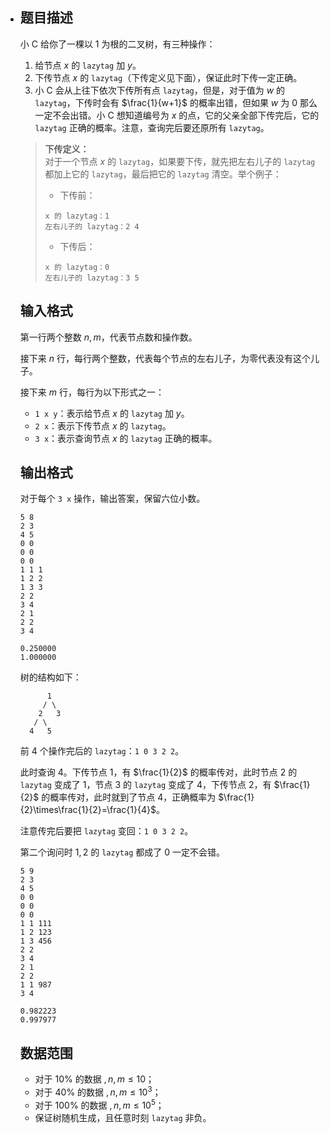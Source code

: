 + ## 题目描述

  小 C 给你了一棵以 $1$ 为根的二叉树，有三种操作：

  1. 给节点 $x$ 的 `lazytag` 加 $y$。
  2. 下传节点 $x$ 的 `lazytag`（下传定义见下面），保证此时下传一定正确。
  3. 小 C 会从上往下依次下传所有点 `lazytag`，但是，对于值为 $w$ 的 `lazytag`，下传时会有 $\frac{1}{w+1}$ 的概率出错，但如果 $w$ 为 $0$ 那么一定不会出错。小 C 想知道编号为 $x$ 的点，它的父亲全部下传完后，它的 `lazytag` 正确的概率。注意，查询完后要还原所有 `lazytag`。

  >**下传定义：**  
  >对于一个节点 $x$ 的 `lazytag`，如果要下传，就先把左右儿子的 `lazytag` 都加上它的 `lazytag`，最后把它的 `lazytag` 清空。举个例子：
  >
  >+ 下传前：
  >
  >```
  >x 的 lazytag：1
  >左右儿子的 lazytag：2 4
  >```
  >
  >+ 下传后：
  >
  >```
  >x 的 lazytag：0
  >左右儿子的 lazytag：3 5
  >```

  ## 输入格式

  第一行两个整数 $n,m$，代表节点数和操作数。

  接下来 $n$ 行，每行两个整数，代表每个节点的左右儿子，为零代表没有这个儿子。

  接下来 $m$ 行，每行为以下形式之一：

  + `1 x y`：表示给节点 $x$ 的 `lazytag` 加 $y$。
  + `2 x`：表示下传节点 $x$ 的 `lazytag`。
  + `3 x`：表示查询节点 $x$ 的 `lazytag` 正确的概率。

  ## 输出格式

  对于每个 `3 x` 操作，输出答案，保留六位小数。

  ```input1
  5 8
  2 3
  4 5
  0 0
  0 0
  0 0
  1 1 1
  1 2 2
  1 3 3
  2 2
  3 4
  2 1
  2 2
  3 4
  ```

  ```output1
  0.250000
  1.000000
  ```

  树的结构如下：

  ```
        1
       / \
      2   3
     / \
    4   5
  ```

  前 $4$ 个操作完后的 `lazytag`：`1 0 3 2 2`。

  此时查询 $4$。下传节点 $1$，有 $\frac{1}{2}$  的概率传对，此时节点 $2$ 的 `lazytag` 变成了 $1$，节点 $3$ 的 `lazytag` 变成了 $4$，下传节点 $2$，有 $\frac{1}{2}$ 的概率传对，此时就到了节点 $4$，正确概率为 $\frac{1}{2}\times\frac{1}{2}=\frac{1}{4}$。

  注意传完后要把 `lazytag` 变回：`1 0 3 2 2`。

  第二个询问时 $1,2$ 的 `lazytag` 都成了 $0$ 一定不会错。

  ```input2
  5 9
  2 3
  4 5
  0 0
  0 0
  0 0
  1 1 111
  1 2 123
  1 3 456
  2 2
  3 4
  2 1
  2 2
  1 1 987
  3 4
  ```

  ```output2
  0.982223
  0.997977
  ```

  ## 数据范围

  + 对于 $10\%$ 的数据 $,n,m\le10$；
  + 对于 $40\%$ 的数据 $,n,m\le10^3$；
  + 对于 $100\%$ 的数据 $,n,m\le10^5$；
  + 保证树随机生成，且任意时刻 `lazytag` 非负。